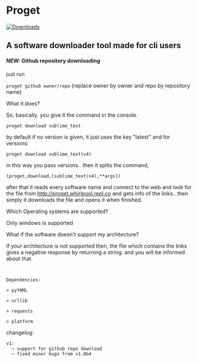 # Proget

[![Downloads](https://pepy.tech/badge/proget/month)](https://pepy.tech/project/proget/month)

## A software downloader tool made for cli users

#### NEW: Github repository downloading
just run

`proget github owner/repo`
(replace owner by owner and repo by repository name)

What it does?

  So, basically. you give it the command in the console.

  ```
  proget download sublime_text
  ```

  by default if no version is given, it just uses the key "latest" and for versions:
  
  ```
  proget download sublime_text(v4)
  ```

  in this way you pass versions..
  then it splits the command, 

  `(proget,download,[sublime_text(v4),**args])`

  after that it reads every software name
  and connect to the web and look for the file from http://proget.whirlpool.repl.co and gets info of the links..
  then simply it downloads the file and opens it when finished.

Which Operating systems are supported?
  
  Only windows is supported

What if the software doesn't support my architecture?
  
  If your architecture is not supported then, the file which contains the links gives a negative response by returning a string. and you will be informed about that.

```


Dependencies:

> pyYAML

> urllib

> requests

> platform
```

changelog:
```
v1:
  ~ support for github repo download
  ~ fixed minor bugs from v1.0b4
```
